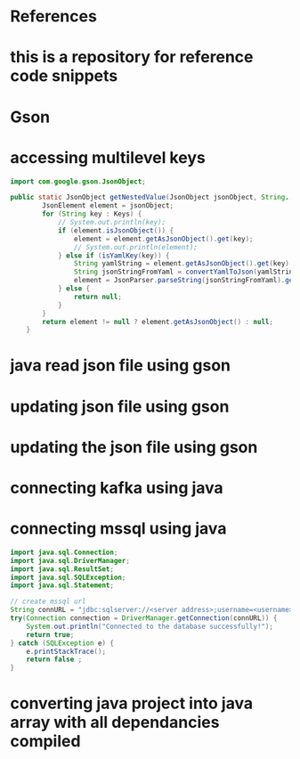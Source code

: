 # References
# this is a repository for reference code snippets

# Gson
# accessing multilevel keys 
```java
import com.google.gson.JsonObject;

public static JsonObject getNestedValue(JsonObject jsonObject, String... Keys) {
        JsonElement element = jsonObject;
        for (String key : Keys) {
            // System.out.println(key);
            if (element.isJsonObject()) {
                element = element.getAsJsonObject().get(key);
                // System.out.println(element);
            } else if (isYamlKey(key)) {
                String yamlString = element.getAsJsonObject().get(key).getAsString();
                String jsonStringFromYaml = convertYamlToJson(yamlString);
                element = JsonParser.parseString(jsonStringFromYaml).getAsJsonObject();
            } else {
                return null;
            }
        }
        return element != null ? element.getAsJsonObject() : null;
    }
```
# java read json file using gson
# updating json file using gson
# updating the json file using gson 
# connecting kafka using java
# connecting mssql using java 
```java
import java.sql.Connection;
import java.sql.DriverManager;
import java.sql.ResultSet;
import java.sql.SQLException;
import java.sql.Statement;

// create mssql url
String connURL = "jdbc:sqlserver://<server address>;username=<username>@<server>;password=<password>;";
try(Connection connection = DriverManager.getConnection(connURL)) {
    System.out.println("Connected to the database successfully!");
    return true;
} catch (SQLException e) {
    e.printStackTrace();
    return false ;
}
```
# converting java project into java array with all dependancies compiled 
